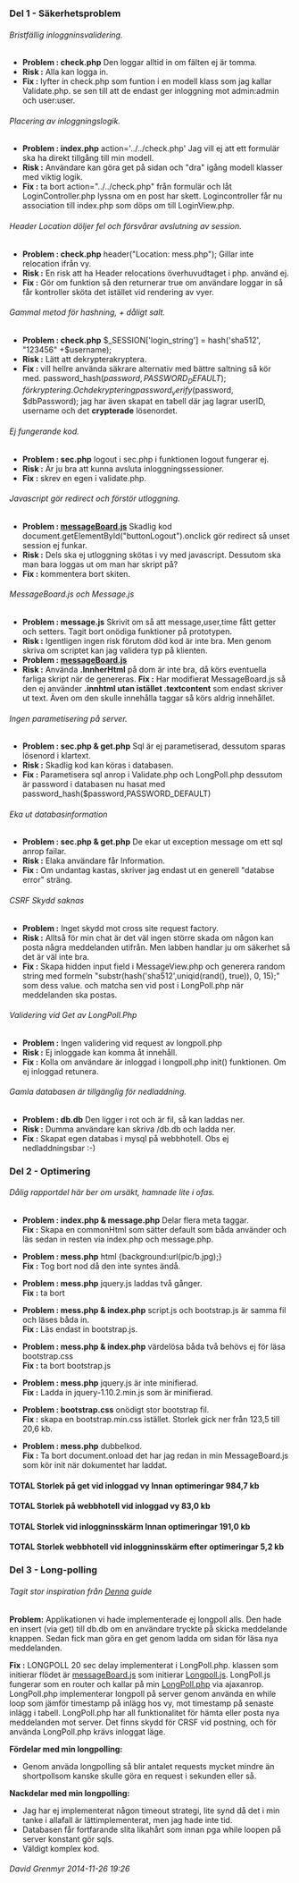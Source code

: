 ### Del 1 - Säkerhetsproblem

###### Bristfällig inloggninsvalidering.
*  **Problem : check.php** Den loggar alltid in om fälten ej är tomma.
*  **Risk :**  Alla kan logga in.
*  **Fix :** lyfter in check.php som funtion i en modell klass som jag kallar Validate.php.
   se sen till att de endast ger inloggning mot admin:admin och user:user.

###### Placering av inloggningslogik.
*  **Problem : index.php** action='../../check.php' Jag vill ej att ett formulär ska ha direkt tillgång till min modell.
* **Risk :** Användare kan göra get på sidan och "dra" igång modell klasser med viktig logik.
* **Fix :** ta bort action="../../check.php" från formulär och låt LoginController.php lyssna om en post har skett.
 Logincontroller får nu association till index.php som döps om till LoginView.php.

###### Header Location döljer fel och försvårar avslutning av session.
* **Problem : check.php** header("Location: mess.php"); Gillar inte relocation ifrån vy. 
*  **Risk :** En risk att ha Header relocations överhuvudtaget i php. använd ej.
* **Fix :**  Gör om funktion så den returnerar true om användare loggar in så får kontroller sköta det istället vid rendering av vyer.

###### Gammal metod för hashning, + dåligt salt.
*  **Problem : check.php**   $_SESSION['login_string'] = hash('sha512', "123456" +$username);
* **Risk :** Lätt att dekrypterakryptera.
* **Fix :** vill hellre använda säkrare alternativ med bättre saltning så kör med.
 password_hash($password,PASSWORD_DEFAULT); för kryptering.
 Och dekryptering password_verify($password, $dbPassword);
 jag har även skapat en tabell där jag lagrar userID, username och det **crypterade** lösenordet.

###### Ej fungerande kod.
* **Problem : sec.php** logout i sec.php i funktionen logout fungerar ej.  
* **Risk :** Är ju bra att kunna avsluta inloggningssessioner.
* **Fix :** skrev en egen i validate.php.

###### Javascript gör redirect och förstör utloggning.
* **Problem : [messageBoard.js](https://github.com/Grenmyr/1DV449_dg222cs/blob/master/Laboration2_Labbymessage/1DV449_L02/MessageBoard.js)** Skadlig kod document.getElementById("buttonLogout").onclick gör redirect så unset session ej funkar.
*  **Risk :** Dels ska ej utloggning skötas i vy med javascript. Dessutom ska man bara loggas ut om man har skript på?
*  **Fix :** kommentera bort skiten.

###### MessageBoard.js och Message.js
 * **Problem : message.js** Skrivit om så att message,user,time fått getter och setters. Tagit bort onödiga funktioner på prototypen.
 * **Risk :** Igentligen ingen risk förutom död kod är inte bra. Men genom skriva om scriptet kan jag validera typ på klienten. 
 * **Problem : [messageBoard.js](https://github.com/Grenmyr/1DV449_dg222cs/blob/master/Laboration2_Labbymessage/1DV449_L02/MessageBoard.js)**
 *  **Risk :** Använda **.InnherHtml** på dom är inte bra, då körs eventuella farliga skript när de genereras.
 **Fix :** Har modifierat MessageBoard.js så den ej använder **.innhtml utan istället .textcontent** som endast skriver ut text. Även om den skulle innehålla taggar så körs aldrig innehållet.

###### Ingen parametisering på server.
 *  **Problem : sec.php & get.php** Sql är ej parametiserad, dessutom sparas lösenord i klartext. 
 *  **Risk :** Skadlig kod kan köras i databasen.
 *  **Fix :** Parametisera sql anrop i Validate.php och LongPoll.php dessutom är password i databasen nu hasat med password_hash($password,PASSWORD_DEFAULT)

###### Eka ut databasinformation
  * **Problem : sec.php & get.php** De ekar ut exception message om ett sql anrop failar. 
  * **Risk :** Elaka användare får Information.
  * **Fix :** Om undantag kastas, skriver jag endast ut en generell "databse error" sträng.

###### CSRF Skydd saknas
 *  **Problem :** Inget skydd mot cross site request factory.  
 *  **Risk :** Alltså för min chat är det väl ingen större skada om någon kan posta några meddelanden utifrån. Men labben handlar ju om säkerhet så det är väl inte bra.
 *  **Fix :** Skapa hidden input field i
    MessageView.php och generera random string med formeln "substr(hash('sha512',uniqid(rand(), true)), 0, 15);" som dess value. och matcha sen vid post i LongPoll.php när meddelanden ska postas.

###### Validering vid Get av LongPoll.Php
 * **Problem :** Ingen validering vid request av longpoll.php 
 * **Risk :** Ej inloggade kan komma åt innehåll.
 * **Fix :** Kolla om användare är
    inloggad i longpoll.php init() funktionen. Om ej inloggad retunera.

###### Gamla databasen är tillgänglig för nedladdning.
  * **Problem : db.db** Den ligger i rot och är fil, så kan laddas ner.
  *  **Risk :** Dumma användare kan skriva /db.db och ladda ner.
  *  **Fix :** Skapat egen databas i mysql på webbhotell. Obs ej nedladdningsbar :-)


### Del 2 - Optimering

###### Dålig rapportdel här ber om ursäkt, hamnade lite i ofas.

*  **Problem : index.php & message.php** Delar flera meta taggar.      
    **Fix :** Skapa en commonHtml som sätter default som båda använder och läs sedan in resten via index.php och message.php.

 *  **Problem : mess.php**  html {background:url(pic/b.jpg);}     
   **Fix :** Tog bort nod då den inte syntes ändå.

 *  **Problem : mess.php** jquery.js laddas två gånger.   
   **Fix :** ta bort <script type='text/javascript' src='js/jquery.js'></script>

 *  **Problem : mess.php & index.php** script.js och bootstrap.js är samma fil och läses båda in.    
   **Fix :** Läs endast in bootstrap.js.

 *  **Problem : mess.php & index.php** värdelösa båda två behövs ej för läsa bootstrap.css   
   **Fix :** ta bort bootstrap.js

 *  **Problem : mess.php** jquery.js är inte minifierad.    
   **Fix :** Ladda in jquery-1.10.2.min.js som är minifierad.

 *  **Problem : bootstrap.css** onödigt stor bootstrap fil.   
   **Fix :** skapa en bootstrap.min.css istället. Storlek gick ner från 123,5 till 20,6 kb.

 * **Problem : mess.php** dubbelkod.  
  **Fix :** Ta bort document.onload det har jag redan in min MessageBoard.js som kör init när dokumentet har laddat.


#### TOTAL Storlek på get vid inloggad vy Innan optimeringar 984,7 kb
#### TOTAL Storlek på webbhotell vid inloggad vy 83,0 kb

#### TOTAL Storlek vid inloggninsskärm Innan optimeringar 191,0 kb
#### TOTAL Storlek webbhotell vid inloggninsskärm efter optimeringar 5,2 kb


### Del 3 - Long-polling

###### Tagit stor inspiration från [Denna](http://portal.bluejack.binus.ac.id/tutorials/webchatapplicationusinglong-pollingtechnologywithphpandajax) guide

 **Problem:**  Applikationen vi hade implementerade ej longpoll alls. Den hade en insert (via get) till db.db om en användare tryckte på skicka
meddelande knappen. Sedan fick man göra en get genom ladda om sidan för läsa nya meddelanden.

 **Fix :** LONGPOLL 20 sec delay implementerat i LongPoll.php. klassen som initierar flödet är [messageBoard.js](https://github.com/Grenmyr/1DV449_dg222cs/blob/master/Laboration2_Labbymessage/1DV449_L02/MessageBoard.js) som initierar [Longpoll.js](https://github.com/Grenmyr/1DV449_dg222cs/blob/master/Laboration2_Labbymessage/1DV449_L02/js/longpoll.js). LongPoll.js fungerar som en router och kallar på min [LongPoll.php](https://github.com/Grenmyr/1DV449_dg222cs/blob/master/Laboration2_Labbymessage/1DV449_L02/src/model/LongPoll.php) via ajaxanrop. LongPoll.php implementerar longpoll på server genom använda en while loop som jämför timestamp på inlägg hos vy, mot timestamp på senaste inlägg i tabell. LongPoll.php har all funktionalitet för hämta eller posta nya meddelanden mot server.
Det finns skydd för CRSF vid postning, och för använda LongPoll.php krävs inloggat läge.

**Fördelar med min longpolling:** 
* Genom anväda longpolling så blir antalet requests mycket mindre än shortpollsom kanske
skulle göra en request i sekunden eller så.

**Nackdelar med min longpolling:** 
* Jag har ej implementerat någon timeout strategi, lite synd då det i min tanke i allafall är lättimplementerat, men jag hade inte tid.
* Databasen får fortfarande slita likahårt som innan pga while loopen på server konstant gör sqls.
* Väldigt komplex kod.

###### David Grenmyr 2014-11-26 19:26

